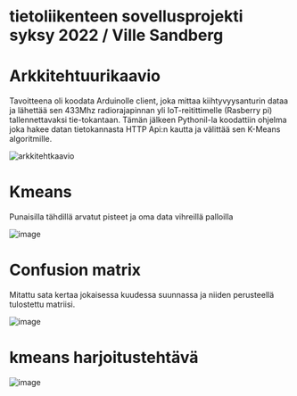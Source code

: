 # tietoliikenteen sovellusprojekti syksy 2022 / Ville Sandberg

# Arkkitehtuurikaavio

Tavoitteena oli koodata Arduinolle client, joka mittaa kiihtyvyysanturin dataa ja lähettää sen 433Mhz radiorajapinnan yli IoT-reitittimelle (Rasberry pi) tallennettavaksi tie-tokantaan. Tämän jälkeen Pythonil-la koodattiin ohjelma joka hakee datan tietokannasta HTTP Api:n kautta ja välittää sen K-Means algoritmille.

![arkkitehtkaavio](https://user-images.githubusercontent.com/99398876/207575739-eff09a86-39f3-411a-a2eb-e9300c74c337.PNG)


# Kmeans

Punaisilla tähdillä arvatut pisteet ja oma data vihreillä palloilla

![image](https://user-images.githubusercontent.com/99398876/205662060-edba5896-98dd-46a0-a435-34141e5c69a0.png) 


# Confusion matrix

Mitattu sata kertaa jokaisessa kuudessa suunnassa ja niiden perusteellä tulostettu matriisi.

![image](https://user-images.githubusercontent.com/99398876/206994697-35a1516c-5424-4507-93c8-72416099b257.png)



# kmeans harjoitustehtävä
![image](https://user-images.githubusercontent.com/99398876/204475630-815fb3b7-66dc-460f-a5cb-d410711c659b.png)







